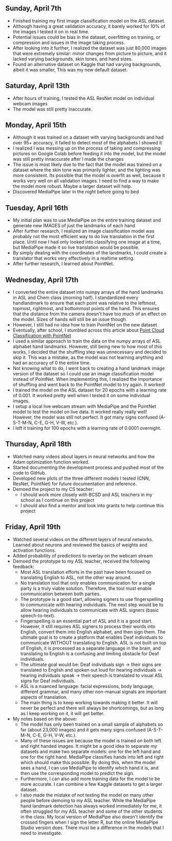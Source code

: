## Sunday, April 7th

- Finished training my first image classification model on the ASL dataset.
- Although having a great validation accuracy, it barely worked for 10% of the images I tested it on in real time.
- Potential issues could be bias in the dataset, overfitting on training, or compression and issues in the image taking process.
- After looking into it further, I realized the dataset was just 80,000 images that were extremely similar: minor changes from picture to picture, and it lacked varying backgrounds, skin tones, and hand sizes.
- Found an alternative dataset on Kaggle that had varying backgrounds, albeit it was smaller, This was my new default dataset.

## Saturday, April 13th

- After hours of training, I tested the ASL ResNet model on individual webcam images
- The model was still pretty inaccurate.

## Monday, April 15th

- Although it was trained on a dataset with varying backgrounds and had over 95+ accuracy, it failed to detect most of the alphabets I showed it
- I realized I was messing up on the process of taking and compressing pictures on Google Colab before feeding it into the model, but the model was still pretty innaccurate after I made the changes
- The issue is most likely due to the fact that the model was trained on a dataset where the skin tone was primarily lighter, and the lighting was more consistent. Its possible that the model is overfit as well, because it works very well on all validation images. I need to find a way to make the model more robust. Maybe a larger dataset will help.
- Discovered MediaPipe later in the night before going to bed

## Tuesday, April 16th

- My initial plan was to use MediaPipe on the entire training dataset and generate new IMAGES of just the landmarks of each hand
- After further research, I realized an image classification model was probably not the most efficient way to do live translation in the first place. Until now I had only looked into classifying one image at a time, but MediaPipe made it so live translation would be possible.
- By simply dealing with the coordinates of the landmarks, I could create a translator that works very effectively in a realtime setting.
- After further research, I learned about PointNet.

## Wednesday, April 17th

- I converted the entire dataset into numpy arrays of the hand landmarks in ASL and Chem class (morning half). I standardized every handlandmark to ensure that each point was relative to the leftmost, topmost, rightmost, and bottommost points of the hand. This ensures that the distance from the camera doesn't have too much of an effect on the model. Sizes of hands will still be an issue though.
- However, I still had no idea how to train PointNet on the new dataset
- Eventually, after school, I stumbled across this article about [Point Cloud Classification with PointNet](https://keras.io/examples/vision/pointnet/)
- I used a similar approach to train the data on the numpy arrays of ASL alphabet hand landmarks. However, still being new to how most of this works, I decided that the shuffling step was unnecessary and decided to skip it. This was a mistake, as the model was not learning anything and had an accuracy of 0 the entire time.
- Not knowing what to do, I went back to creating a hand landmark image version of the dataset so I could use an image classification model instead of PointNet. When implementing this, I realized the importance of shuffling and went back to the PointNet model to try again. It worked!
- I trained the model on the ASL dataset for 20 epochs with a learning rate of 0.001. It worked pretty well when I tested it on some individual images.
- I setup a local live webcam stream with MediaPipe and the PointNet model to test the model on live data. It worked really really well! However, the model was still not perfect. It got many signs confused (A-S-T-M-N, C-E, G-H, V-W, etc.).
- I left it training for 100 epochs with a learning rate of 0.0001 overnight.

## Thursday, April 18th

- Watched many videos about layers in neural networks and how the Adam optimization function worked.
- Started documenting the development process and pushed most of the code to GitHub.
- Developed new plots of the three different models I tested (CNN, ResNet, PointNet) for future documentation and reference.
- Demoed the project to my CS teacher:
  - I should work more closely with BCSD and ASL teachers in my school as I continue on this project
  - I should also find a mentor and look into grants to help continue this project

## Friday, April 19th

- Watched several videos on the different layers of neural networks. Learned about neurons and reviewed the basics of weights and activation functions.
- Added probability of predictions to overlay on the webcam stream
- Demoed the prototype to my ASL teacher, received the following feedback:
  - Most ASL translation efforts in the past have been focused on translating English to ASL, not the other way around.
  - No translation tool that only enables communication for a single party is a truly viable solution. Therefore, the tool must enable communication between both parties.
  - The prototype is a good start, allowing signers to use fingerspelling to communicate with hearing individuals. The next step would be to allow hearing individuals to communicate with ASL signers (basic speech-to-text).
  - Fingerspelling is an essential part of ASL and it is a good start. However, it still requires ASL signers to process their words into English, convert them into English alphabet, and then sign them. The ultimate goal is to create a platform that enables Deaf individuals to communicate WITHOUT translating to English. ASL is not built on top of English, it is processed as a separate language in the brain, and translating to English is a confusing and limiting obstacle for Deaf individuals.
  - The ultimate goal would be: Deaf individuals sign -> their signs are translated to English and spoken out loud for hearing individuals -> hearing individuals speak -> their speech is translated to visual ASL signs for Deaf individuals.
  - ASL is a nuanced language: facial expressions, body language, different grammar, and many other non-manual signals are important aspects of translation.
  - The main thing is to keep working towards making it better. It will never be perfect and there will always be shortcomings, but as long as I keep working on it, it will get better.
- My notes based on the above:
  - The model has only been trained on a small sample of alphabets so far (about 23,000 images) and it gets many signs confused (A-S-T-M-N, C-E, G-H, V-W, etc.).
  - Many of these issues are because the model is trained on both left and right handed images. It might be a good idea to separate my datasets and make two separate models: one for the left hand and one for the right hand. MediaPipe classifies hands into left and right which should make this possible. By doing this, when the model sees a hand, I can use MediaPipe to identify which hand it is, and then use the corresponding model to predict the sign.
  - Furthermore, I can also add more training data for the model to be more accurate. I can combine a few Kaggle datasets to get a larger dataset.
  - I also made the mistake of not testing the model on many other people before demoing to my ASL teacher. While the MediaPipe hand landmark detection has always worked immediately for me, it often struggled for my ASL teacher and some of the other students in the class. My local version of MediaPipe also doesn't identify the crossed fingers when I sign the letter R, but the online MediaPipe Studio version does. There must be a difference in the models that I need to investigate.

